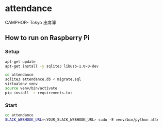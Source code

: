 # attendance
CAMPHOR- Tokyo 出席簿

## How to run on Raspberry Pi
### Setup
```sh
apt-get update
apt-get install -y sqlite3 libusb-1.0-0-dev

cd attendance
sqlite3 attendance.db < migrate.sql
virtualenv venv
source venv/bin/activate
pip install -r requirements.txt
```

### Start
```sh
cd attendance
SLACK_WEBHOOK_URL=<YOUR_SLACK_WEBHOOK_URL> sudo -E venv/bin/python attendance.py
```
